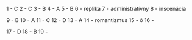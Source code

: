 1 - C
2 - C
3 - B
4 - A
5 - B
6 - replika
7 - administratívny
8 - inscenácia

9 - B
10 - A
11 - C
12 - D
13 - A
14 - romantizmus
15 - ô
16 - 

17 - D
18 - B
19 - 
